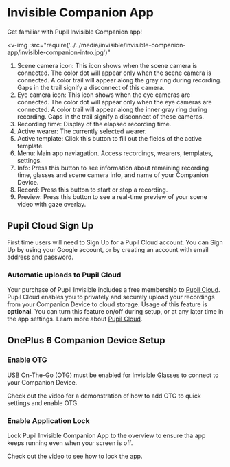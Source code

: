 # Invisible Companion App
Get familiar with Pupil Invisible Companion app!

<v-img 
:src="require('../../media/invisible/invisible-companion-app/invisible-companion-intro.jpg')"
></v-img>

1. Scene camera icon: This icon shows when the scene camera is connected. The color dot will appear only when the scene camera is connected. A color trail will appear along the gray ring during recording. Gaps in the trail signify a disconnect of this camera.
2. Eye camera icon: This icon shows when the eye cameras are connected. The color dot will appear only when the eye cameras are connected. A color trail will appear along the inner gray ring during recording. Gaps in the trail signify a disconnect of these cameras. 
3. Recording time: Display of the elapsed recording time.  
4. Active wearer: The currently selected wearer.
5. Active template: Click this button to fill out the fields of the active template.
6. Menu: Main app naviagation. Access recordings, wearers, templates, settings.
7. Info: Press this button to see information about remaining recording time, glasses and scene camera info, and name of your Companion Device.
8. Record: Press this button to start or stop a recording.
9. Preview: Press this button to see a real-time preview of your scene video with gaze overlay.


## Pupil Cloud Sign Up

First time users will need to Sign Up for a Pupil Cloud account. You can Sign Up by using your Google account, or by creating an account with email address and password.

### Automatic uploads to Pupil Cloud

Your purchase of Pupil Invisible includes a free membership to [Pupil Cloud](/cloud). Pupil Cloud enables you to privately and securely upload your recordings from your Companion Device to cloud storage. Usage of this feature is **optional**. You can turn this feature on/off during setup, or at any later time in the app settings. Learn more about [Pupil Cloud](/cloud).


## OnePlus 6 Companion Device Setup

### Enable OTG
USB On-The-Go (OTG) must be enabled for Invisible Glasses to connect to your Companion Device. 
    
Check out the video for a demonstration of how to add OTG to quick settings and enable OTG.

<!-- todo insert video -->

### Enable Application Lock

Lock Pupil Invisible Companion App to the overview to ensure tha app keeps running even when your screen is off.
    
Check out the video to see how to lock the app.
<!-- todo insert video -->

